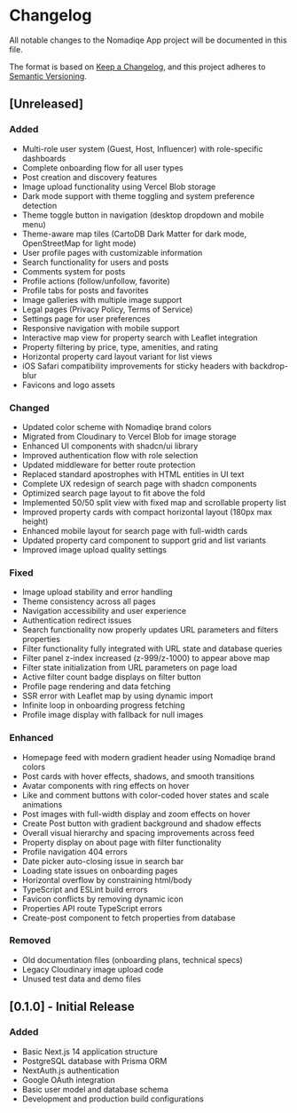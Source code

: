 # Changelog

All notable changes to the Nomadiqe App project will be documented in this file.

The format is based on [Keep a Changelog](https://keepachangelog.com/en/1.0.0/),
and this project adheres to [Semantic Versioning](https://semver.org/spec/v2.0.0.html).

## [Unreleased]

### Added
- Multi-role user system (Guest, Host, Influencer) with role-specific dashboards
- Complete onboarding flow for all user types
- Post creation and discovery features
- Image upload functionality using Vercel Blob storage
- Dark mode support with theme toggling and system preference detection
- Theme toggle button in navigation (desktop dropdown and mobile menu)
- Theme-aware map tiles (CartoDB Dark Matter for dark mode, OpenStreetMap for light mode)
- User profile pages with customizable information
- Search functionality for users and posts
- Comments system for posts
- Profile actions (follow/unfollow, favorite)
- Profile tabs for posts and favorites
- Image galleries with multiple image support
- Legal pages (Privacy Policy, Terms of Service)
- Settings page for user preferences
- Responsive navigation with mobile support
- Interactive map view for property search with Leaflet integration
- Property filtering by price, type, amenities, and rating
- Horizontal property card layout variant for list views
- iOS Safari compatibility improvements for sticky headers with backdrop-blur
- Favicons and logo assets

### Changed
- Updated color scheme with Nomadiqe brand colors
- Migrated from Cloudinary to Vercel Blob for image storage
- Enhanced UI components with shadcn/ui library
- Improved authentication flow with role selection
- Updated middleware for better route protection
- Replaced standard apostrophes with HTML entities in UI text
- Complete UX redesign of search page with shadcn components
- Optimized search page layout to fit above the fold
- Implemented 50/50 split view with fixed map and scrollable property list
- Improved property cards with compact horizontal layout (180px max height)
- Enhanced mobile layout for search page with full-width cards
- Updated property card component to support grid and list variants
- Improved image upload quality settings

### Fixed
- Image upload stability and error handling
- Theme consistency across all pages
- Navigation accessibility and user experience
- Authentication redirect issues
- Search functionality now properly updates URL parameters and filters properties
- Filter functionality fully integrated with URL state and database queries
- Filter panel z-index increased (z-999/z-1000) to appear above map
- Filter state initialization from URL parameters on page load
- Active filter count badge displays on filter button
- Profile page rendering and data fetching
- SSR error with Leaflet map by using dynamic import
- Infinite loop in onboarding progress fetching
- Profile image display with fallback for null images

### Enhanced
- Homepage feed with modern gradient header using Nomadiqe brand colors
- Post cards with hover effects, shadows, and smooth transitions
- Avatar components with ring effects on hover
- Like and comment buttons with color-coded hover states and scale animations
- Post images with full-width display and zoom effects on hover
- Create Post button with gradient background and shadow effects
- Overall visual hierarchy and spacing improvements across feed
- Property display on about page with filter functionality
- Profile navigation 404 errors
- Date picker auto-closing issue in search bar
- Loading state issues on onboarding pages
- Horizontal overflow by constraining html/body
- TypeScript and ESLint build errors
- Favicon conflicts by removing dynamic icon
- Properties API route TypeScript errors
- Create-post component to fetch properties from database

### Removed
- Old documentation files (onboarding plans, technical specs)
- Legacy Cloudinary image upload code
- Unused test data and demo files

## [0.1.0] - Initial Release

### Added
- Basic Next.js 14 application structure
- PostgreSQL database with Prisma ORM
- NextAuth.js authentication
- Google OAuth integration
- Basic user model and database schema
- Development and production build configurations